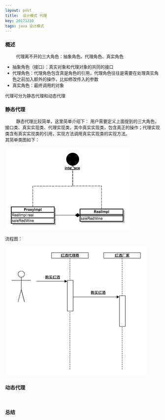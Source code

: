 ```yaml
---
layout: post
title:  设计模式 代理
key: 20171230
tags: java 设计模式
---
```


### <i class="fa fa-rebel fa-1x" aria-hidden="true"></i> 概述
&nbsp;&nbsp;&nbsp;&nbsp;&nbsp;&nbsp;&nbsp;&nbsp;
代理离不开的三大角色：抽象角色、代理角色、真实角色

+ 抽象角色（接口）：真实对象和代理对象的共同的接口
+ 代理角色：代理角色包含真是角色的引用，代理角色往往是需要在处理真实角色之前加入额外的操作，比如修改传入的参数
+ 真实角色：最终调用的对象

代理可分为静态代理和动态代理

### <i class="fa fa-rebel fa-1x" aria-hidden="true"></i> 静态代理
&nbsp;&nbsp;&nbsp;&nbsp;&nbsp;&nbsp;&nbsp;&nbsp;
静态代理比较简单，这里简单介绍下：
用户需要定义上面提到的三大角色，接口类、真实实现类、代理实现类，其中真实实现类，包含真正的操作；代理实现类含有真实实现类的引用，实现方法调用真实实现类的实现方法。<br>
其简单类图如下：

![](/assets/proxy/proxy02.png)

流程图：

![](/assets/proxy/proxy01.png)
### <i class="fa fa-rebel fa-1x" aria-hidden="true"></i> 动态代理
&nbsp;&nbsp;&nbsp;&nbsp;&nbsp;&nbsp;&nbsp;&nbsp;

### <i class="fa fa-rebel fa-1x" aria-hidden="true"></i> 总结
&nbsp;&nbsp;&nbsp;&nbsp;&nbsp;&nbsp;&nbsp;&nbsp;

